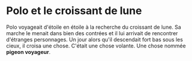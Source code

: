 Polo et le croissant de lune
==
Polo voyageait d'étoile en étoile à la recherche du croissant de lune. Sa marche le menait dans bien des contrées et
il lui arrivait de rencontrer d'étranges personnages. Un jour alors qu'il descendait fort bas sous les cieux, il croisa une chose. C'était une chose volante. 
Une chose nommée **pigeon voyageur**.

